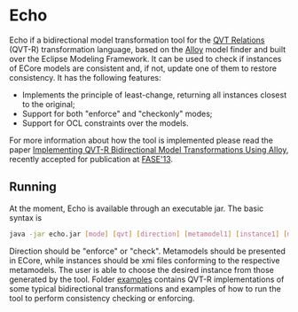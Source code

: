 # Echo

Echo if a bidirectional model transformation tool for the [QVT Relations](http://www.omg.org/spec/QVT/1.1/) (QVT-R) transformation language, based on the [Alloy](http://alloy.mit.edu) model finder and built over the Eclipse Modeling Framework.
It can be used to check if instances of ECore models are consistent and, if not, update one of them to restore consistency. It has the following features:

* Implements the principle of least-change, returning all instances closest to the original;
* Support for both "enforce" and "checkonly" modes;
* Support for OCL constraints over the models.

For more information about how the tool is implemented please read the paper [Implementing QVT-R Bidirectional Model Transformations Using Alloy](http://www3.di.uminho.pt/~mac/Publications/fase13.pdf), recently accepted for publication at [FASE'13](http://www.etaps.org/2013/fase13).

## Running

At the moment, Echo is available through an executable jar. The basic syntax is
```sh
java -jar echo.jar [mode] [qvt] [direction] [metamodel1] [instance1] [metamodel2] [instance2]
```
Direction should be "enforce" or "check". Metamodels should be presented in ECore, while instances should be xmi files conforming to the respective metamodels.
The user is able to choose the desired instance from those generated by the tool. 
Folder [examples](examples) contains QVT-R implementations of some typical bidirectional transformations and examples of how to run the tool to perform consistency checking or enforcing.
